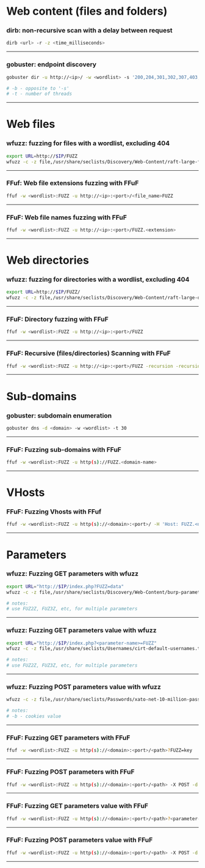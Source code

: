 # Web content (files and folders)

### dirb: non-recursive scan with a delay between request
```bash
dirb <url> -r -z <time_milliseconds>
```
---

### gobuster: endpoint discovery
```bash
gobuster dir -u http://<ip>/ -w <wordlist> -s '200,204,301,302,307,403,500' -e

# -b - opposite to '-s'
# -t - number of threads
```
---

# Web files

### wfuzz: fuzzing for files with a wordlist, excluding 404
```bash
export URL=http://$IP/FUZZ 
wfuzz -c -z file,/usr/share/seclists/Discovery/Web-Content/raft-large-files.txt --hc 404 "$URL"
```
---
### FFuf: Web file extensions fuzzing with FFuF
```bash
ffuf -w <wordlist>:FUZZ -u http://<ip>:<port>/<file_name>FUZZ
```
---
### FFuF: Web file names fuzzing with FFuF
```bash
ffuf -w <wordlist>:FUZZ -u http://<ip>:<port>/FUZZ.<extension>
```
---
# Web directories

### wfuzz: fuzzing for directories with a wordlist, excluding 404
```bash
export URL=http://$IP/FUZZ/
wfuzz -c -z file,/usr/share/seclists/Discovery/Web-Content/raft-large-directories.txt --hc 404 "$URL"
```
---
### FFuF: Directory fuzzing with FFuF
```bash
ffuf -w <wordlist>:FUZZ -u http://<ip>:<port>/FUZZ
```
---

### FFuF: Recursive (files/directories) Scanning with FFuF
```bash
ffuf -w <wordlist>:FUZZ -u http://<ip>:<port>/FUZZ -recursion -recursion-depth 1 -e <file-extension> -v
```
---

# Sub-domains

### gobuster: subdomain enumeration
```bash
gobuster dns -d <domain> -w <wordlist> -t 30
```
---

### FFuF: Fuzzing sub-domains with FFuF
```bash
ffuf -w <wordlist>:FUZZ -u http(s)://FUZZ.<domain-name>
```
---

# VHosts

### FFuF: Fuzzing Vhosts with FFuf
```bash
ffuf -w <wordlist>:FUZZ -u http(s)://<domain>:<port>/ -H 'Host: FUZZ.<domain>'
```
---

# Parameters

### wfuzz: Fuzzing GET parameters with wfuzz

```bash
export URL="http://$IP/index.php?FUZZ=data"
wfuzz -c -z file,/usr/share/seclists/Discovery/Web-Content/burp-parameter-names.txt --hc 404,301 "$URL"

# notes:
# use FUZ2Z, FUZ3Z, etc, for multiple parameters
```
---

### wfuzz: Fuzzing GET parameters value with wfuzz
```bash
export URL="http://$IP/index.php?<parameter-name>=FUZZ"
wfuzz -c -z file,/usr/share/seclists/Usernames/cirt-default-usernames.txt --hc 404 "$URL"

# notes:
# use FUZ2Z, FUZ3Z, etc, for multiple parameters
```
---

### wfuzz: Fuzzing POST parameters value with wfuzz
```bash
wfuzz -c -z file,/usr/share/seclists/Passwords/xato-net-10-million-passwords-100000.txt --hh <ok_resp_size> -d "login=admin&password=FUZZ" "$URL/login.php"

# notes:
# -b - cookies value
```
---

### FFuF: Fuzzing GET parameters with FFuF
```bash
ffuf -w <wordlist>:FUZZ -u http(s)://<domain>:<port>/<path>?FUZZ=key
```
---

### FFuF: Fuzzing POST parameters with FFuF
```bash
ffuf -w <wordlist>:FUZZ -u http(s)://<domain>:<port>/<path> -X POST -d 'FUZZ=key' -H 'Content-Type: application/x-www-form-urlencoded'
```
---

### FFuF: Fuzzing GET parameters value with FFuF
```bash
ffuf -w <wordlist>:FUZZ -u http(s)://<domain>:<port>/<path>?<parameter-name>=FUZZ
```
---

### FFuF: Fuzzing POST parameters value with FFuF
```bash
ffuf -w <wordlist>:FUZZ -u http(s)://<domain>:<port>/<path> -X POST -d '<param-name>=FUZZ' -H 'Content-Type: application/x-www-form-urlencoded'
```
---

